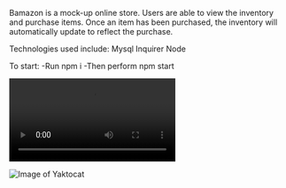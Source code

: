 Bamazon is a mock-up online store. Users are able to view the inventory and purchase items. Once an item has been purchased, the inventory will automatically update to reflect the purchase.

Technologies used include:
Mysql
Inquirer
Node

To start:
-Run npm i
-Then perform npm start

![Gif of NPM START](https://katran0079.github.com/sample/start.mp4)

![Image of Yaktocat](https://katran0079.github.com/sample/purchase.gif)
